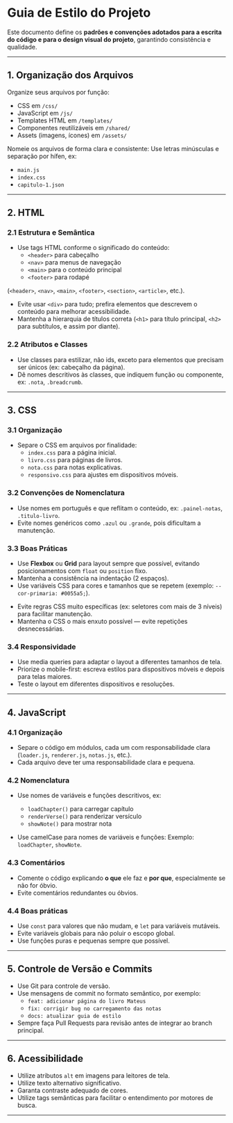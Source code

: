 # Guia de Estilo do Projeto

Este documento define os **padrões e convenções adotados para a escrita do código e para o design visual do projeto**, garantindo consistência e qualidade.

---

## 1. Organização dos Arquivos

Organize seus arquivos por função:

- CSS em `/css/`
- JavaScript em `/js/`
- Templates HTML em `/templates/`
- Componentes reutilizáveis em `/shared/`
- Assets (imagens, ícones) em `/assets/`

Nomeie os arquivos de forma clara e consistente:
Use letras minúsculas e separação por hífen, ex:

- `main.js`
- `index.css`
- `capitulo-1.json`

---

## 2. HTML

### 2.1 Estrutura e Semântica

- Use tags HTML conforme o significado do conteúdo:
  - `<header>` para cabeçalho
  - `<nav>` para menus de navegação
  - `<main>` para o conteúdo principal
  - `<footer>` para rodapé

(`<header>`, `<nav>`, `<main>`, `<footer>`, `<section>`, `<article>`, etc.).

- Evite usar `<div>` para tudo; prefira elementos que descrevem o conteúdo para melhorar acessibilidade.
- Mantenha a hierarquia de títulos correta (`<h1>` para título principal, `<h2>` para subtítulos, e assim por diante).

### 2.2 Atributos e Classes

- Use classes para estilizar, não ids, exceto para elementos que precisam ser únicos (ex: cabeçalho da página).
- Dê nomes descritivos às classes, que indiquem função ou componente, ex: `.nota`, `.breadcrumb`.

---

## 3. CSS

### 3.1 Organização

- Separe o CSS em arquivos por finalidade:
  - `index.css` para a página inicial.
  - `livro.css` para páginas de livros.
  - `nota.css` para notas explicativas.
  - `responsivo.css` para ajustes em dispositivos móveis.

### 3.2 Convenções de Nomenclatura

- Use nomes em português e que reflitam o conteúdo, ex: `.painel-notas`, `.titulo-livro`.
- Evite nomes genéricos como `.azul` ou `.grande`, pois dificultam a manutenção.

### 3.3 Boas Práticas

- Use **Flexbox** ou **Grid** para layout sempre que possível, evitando posicionamentos com `float` ou `position` fixo.
- Mantenha a consistência na indentação (2 espaços).
- Use variáveis CSS para cores e tamanhos que se repetem (exemplo: `--cor-primaria: #0055a5;`).

* Evite regras CSS muito específicas (ex: seletores com mais de 3 níveis) para facilitar manutenção.
* Mantenha o CSS o mais enxuto possível — evite repetições desnecessárias.

### 3.4 Responsividade

- Use media queries para adaptar o layout a diferentes tamanhos de tela.
- Priorize o mobile-first: escreva estilos para dispositivos móveis e depois para telas maiores.
- Teste o layout em diferentes dispositivos e resoluções.

---

## 4. JavaScript

### 4.1 Organização

- Separe o código em módulos, cada um com responsabilidade clara (`loader.js`, `renderer.js`, `notas.js`, etc.).
- Cada arquivo deve ter uma responsabilidade clara e pequena.

### 4.2 Nomenclatura

- Use nomes de variáveis e funções descritivos, ex:

  - `loadChapter()` para carregar capítulo
  - `renderVerse()` para renderizar versículo
  - `showNote()` para mostrar nota

- Use camelCase para nomes de variáveis e funções:
  Exemplo: `loadChapter`, `showNote`.

### 4.3 Comentários

- Comente o código explicando **o que** ele faz e **por que**, especialmente se não for óbvio.
- Evite comentários redundantes ou óbvios.

### 4.4 Boas práticas

- Use `const` para valores que não mudam, e `let` para variáveis mutáveis.
- Evite variáveis globais para não poluir o escopo global.
- Use funções puras e pequenas sempre que possível.

---

## 5. Controle de Versão e Commits

- Use Git para controle de versão.
- Use mensagens de commit no formato semântico, por exemplo:
  - `feat: adicionar página do livro Mateus`
  - `fix: corrigir bug no carregamento das notas`
  - `docs: atualizar guia de estilo`
- Sempre faça Pull Requests para revisão antes de integrar ao branch principal.

---

## 6. Acessibilidade

- Utilize atributos `alt` em imagens para leitores de tela.
- Utilize texto alternativo significativo.
- Garanta contraste adequado de cores.
- Utilize tags semânticas para facilitar o entendimento por motores de busca.

---
